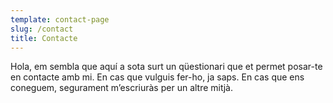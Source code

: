```yaml
---
template: contact-page
slug: /contact
title: Contacte
---
```

Hola, em sembla que aquí a sota surt un qüestionari que et permet posar-te en contacte amb mi. En cas que vulguis fer-ho, ja saps. En cas que ens coneguem, segurament m’escriuràs per un altre mitjà.